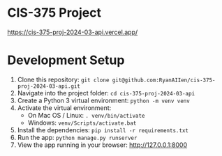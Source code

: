 # CIS-375 Project

https://cis-375-proj-2024-03-api.vercel.app/

# Development Setup

1. Clone this repository: `git clone git@github.com:RyanAIIen/cis-375-proj-2024-03-api.git`
2. Navigate into the project folder: `cd cis-375-proj-2024-03-api`
3. Create a Python 3 virtual environment: `python -m venv venv`
4. Activate the virtual environment:
    - On Mac OS / Linux: `. venv/bin/activate`
    - Windows: `venv/Scripts/activate.bat`
5. Install the dependencies: `pip install -r requirements.txt`
6. Run the app: `python manage.py runserver`
7. View the app running in your browser: http://127.0.0.1:8000
